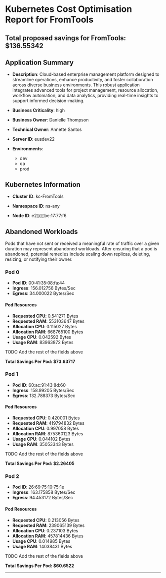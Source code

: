 # Kubernetes Cost Optimisation Report for FromTools

## Total proposed savings for FromTools: $136.55342

## Application Summary

- **Description**: Cloud-based enterprise management platform designed to streamline operations, enhance productivity, and foster collaboration across diverse business environments. This robust application integrates advanced tools for project management, resource allocation, workflow automation, and data analytics, providing real-time insights to support informed decision-making.

- **Business Criticality**: high

- **Business Owner**: Danielle Thompson

- **Technical Owner**: Annette Santos

- **Server ID**: eusdev22

- **Environments**: 
	 - dev
	- qa
	- prod

## Kubernetes Information
- **Cluster ID**: kc-FromTools

- **Namespace ID**: ns-any

- **Node ID**: e2:de:be:17:77:f6

## Abandoned Workloads
Pods that have not sent or received a meaningful rate of traffic over a given duration may represent abandoned workloads. After ensuring that a pod is abandoned, potential remedies include scaling down replicas, deleting, resizing, or notifying their owner.

### Pod 0
- **Pod ID**: 00:41:35:08:fa:44
- **Ingress**: 156.012756 Bytes/Sec
- **Egress**: 34.000022 Bytes/Sec
#### Pod Resources
- **Requested CPU**: 0.541271 Bytes
- **Requested RAM**: 553103647 Bytes
- **Allocation CPU**: 0.115027 Bytes
- **Allocation RAM**: 668765100 Bytes
- **Usage CPU**: 0.042592 Bytes
- **Usage RAM**: 83963872 Bytes




 TODO Add the rest of the fields above


**Total Savings Per Pod: $73.63717**

### Pod 1
- **Pod ID**: 60:ac:91:43:8d:60
- **Ingress**: 158.99205 Bytes/Sec
- **Egress**: 132.788373 Bytes/Sec
#### Pod Resources
- **Requested CPU**: 0.420001 Bytes
- **Requested RAM**: 419794832 Bytes
- **Allocation CPU**: 0.997058 Bytes
- **Allocation RAM**: 875360123 Bytes
- **Usage CPU**: 0.044102 Bytes
- **Usage RAM**: 35053343 Bytes




 TODO Add the rest of the fields above


**Total Savings Per Pod: $2.26405**

### Pod 2
- **Pod ID**: 26:69:75:10:75:1e
- **Ingress**: 163.175858 Bytes/Sec
- **Egress**: 94.453172 Bytes/Sec
#### Pod Resources
- **Requested CPU**: 0.213056 Bytes
- **Requested RAM**: 239065139 Bytes
- **Allocation CPU**: 0.237103 Bytes
- **Allocation RAM**: 457814436 Bytes
- **Usage CPU**: 0.014985 Bytes
- **Usage RAM**: 14038431 Bytes




 TODO Add the rest of the fields above


**Total Savings Per Pod: $60.6522**


---
